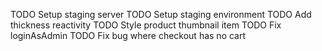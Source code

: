 TODO Setup staging server
TODO Setup staging environment
TODO Add thickness reactivity
TODO Style product thumbnail item
TODO Fix loginAsAdmin
TODO Fix bug where checkout has no cart
